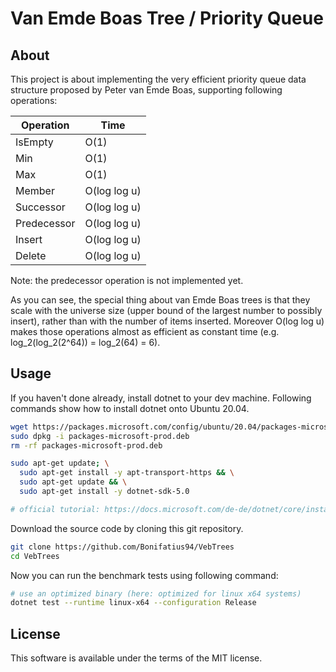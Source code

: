 
# Van Emde Boas Tree / Priority Queue

## About
This project is about implementing the very efficient priority queue data structure
proposed by Peter van Emde Boas, supporting following operations:

| Operation   | Time         |
| ----------- | ------------ |
| IsEmpty     |         O(1) |
| Min         |         O(1) |
| Max         |         O(1) |
| Member      | O(log log u) |
| Successor   | O(log log u) |
| Predecessor | O(log log u) |
| Insert      | O(log log u) |
| Delete      | O(log log u) |

Note: the predecessor operation is not implemented yet.

As you can see, the special thing about van Emde Boas trees is that they scale with the
universe size (upper bound of the largest number to possibly insert), rather than with
the number of items inserted. Moreover O(log log u) makes those operations almost as
efficient as constant time (e.g. log_2(log_2(2^64)) = log_2(64) = 6).

## Usage
If you haven't done already, install dotnet to your dev machine.
Following commands show how to install dotnet onto Ubuntu 20.04.

```sh
wget https://packages.microsoft.com/config/ubuntu/20.04/packages-microsoft-prod.deb -O packages-microsoft-prod.deb
sudo dpkg -i packages-microsoft-prod.deb
rm -rf packages-microsoft-prod.deb

sudo apt-get update; \
  sudo apt-get install -y apt-transport-https && \
  sudo apt-get update && \
  sudo apt-get install -y dotnet-sdk-5.0

# official tutorial: https://docs.microsoft.com/de-de/dotnet/core/install/linux-ubuntu#2004-
```

Download the source code by cloning this git repository.

```sh
git clone https://github.com/Bonifatius94/VebTrees
cd VebTrees
```

Now you can run the benchmark tests using following command:

```sh
# use an optimized binary (here: optimized for linux x64 systems)
dotnet test --runtime linux-x64 --configuration Release
```

## License
This software is available under the terms of the MIT license.
